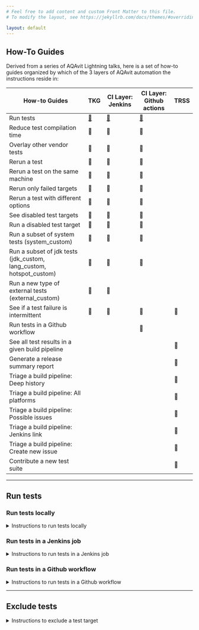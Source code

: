 ```yaml
---
# Feel free to add content and custom Front Matter to this file.
# To modify the layout, see https://jekyllrb.com/docs/themes/#overriding-theme-defaults

layout: default
---
```


## How-To Guides

Derived from a series of AQAvit Lightning talks, here is a set of how-to guides organized by which of the 3 layers of AQAvit automation the instructions reside in:

| How-to Guides | TKG | CI Layer: Jenkins | CI Layer: Github actions | TRSS |
| --- | --- | --- | --- | --- |
| Run tests |  [🔗](#run-tests-locally)  |  [🔗](#run-tests-in-a-jenkins-job)  |  [🔗](#run-tests-in-a-github-workflow) | |
| Reduce test compilation time |  🔗   |  🔗   |  🔗   |     |
| Overlay other vendor tests |   🔗  |  🔗   |  🔗   |     |
| Rerun a test |  🔗   |   🔗  |  🔗   |     |
| Rerun a test on the same machine |  🔗   |  🔗   |  🔗   |     |
| Rerun only failed targets |  🔗   |  🔗   |  🔗   |     |
| Rerun a test with different options |  🔗   |  🔗   |  🔗   |     |
| See disabled test targets |   🔗  |  🔗   |  🔗   |     |
| Run a disabled test target |   🔗  |  🔗   |  🔗   |     |
| Run a subset of system tests (system_custom) |   🔗  |  🔗   |   🔗  |     |
| Run a subset of jdk tests (jdk_custom, lang_custom, hotspot_custom) |  🔗   |   🔗  |  🔗   |     |
| Run a new type of external tests (external_custom)| 🔗    |  🔗   |     |     |
| See if a test failure is intermittent | 🔗  |  🔗   |  🔗   |  🔗   |
| Run tests in a Github workflow |     |     |   🔗  |     |
| See all test results in a given build pipeline |     |     |     |  🔗   |
| Generate a release summary report |     |     |     |  🔗   |
| Triage a build pipeline: Deep history |     |     |     |  🔗   |
| Triage a build pipeline: All platforms |     |     |     |   🔗  |
| Triage a build pipeline: Possible issues |     |     |     |  🔗   |
| Triage a build pipeline: Jenkins link |     |     |     |  🔗   |
| Triage a build pipeline: Create new issue |     |     |     |  🔗   |
| Contribute a new test suite |     |     |     |  🔗   |


---

## Run tests

### Run tests locally

<details>
<summary>Instructions to run tests locally</summary>

--- 

</details>

### Run tests in a Jenkins job

<details>
<summary>Instructions to run tests in a Jenkins job</summary>

--- 

</details>

### Run tests in a Github workflow

<details>
<summary>Instructions to run tests in a Github workflow</summary>

--- 

</details>

---

## Exclude tests

<details>
<summary>Instructions to exclude a test target</summary>

--- 

</details>
